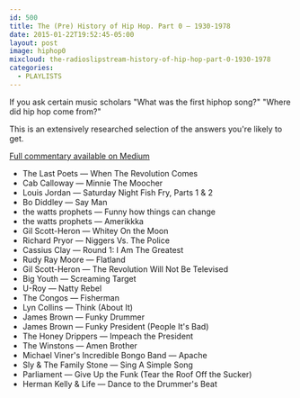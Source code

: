 ```yaml
---
id: 500
title: The (Pre) History of Hip Hop. Part 0 — 1930-1978
date: 2015-01-22T19:52:45-05:00
layout: post
image: hiphop0
mixcloud: the-radioslipstream-history-of-hip-hop-part-0-1930-1978
categories:
  - PLAYLISTS
---
```


If you ask certain music scholars "What was the first hiphop song?" "Where did hip hop come from?"

This is an extensively researched selection of the answers you're likely to get.

[Full commentary available on Medium](https://medium.com/@thedamon/tha-radioslipstream-history-of-hip-hop-61a00f7d6a73)

 - The Last Poets — When The Revolution Comes
 - Cab Calloway — Minnie The Moocher
 - Louis Jordan — Saturday Night Fish Fry, Parts 1 & 2
 - Bo Diddley — Say Man
 - the watts prophets — Funny how things can change
 - the watts prophets — Amerikkka
 - Gil Scott-Heron — Whitey On the Moon
 - Richard Pryor — Niggers Vs. The Police
 - Cassius Clay — Round 1: I Am The Greatest
 - Rudy Ray Moore — Flatland
 - Gil Scott-Heron — The Revolution Will Not Be Televised
 - Big Youth — Screaming Target
 - U-Roy — Natty Rebel
 - The Congos — Fisherman
 - Lyn Collins — Think (About It)
 - James Brown — Funky Drummer
 - James Brown — Funky President (People It's Bad)
 - The Honey Drippers — Impeach the President
 - The Winstons — Amen Brother
 - Michael Viner's Incredible Bongo Band — Apache
 - Sly & The Family Stone — Sing A Simple Song
 - Parliament — Give Up the Funk (Tear the Roof Off the Sucker)
 - Herman Kelly & Life — Dance to the Drummer's Beat

